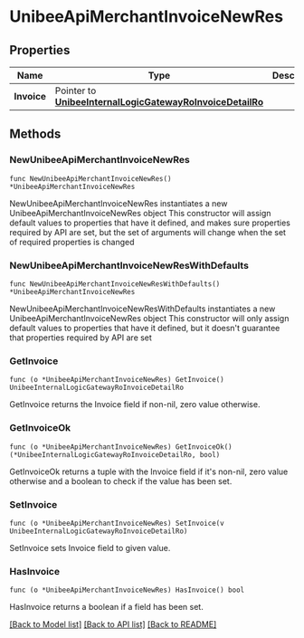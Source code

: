 # UnibeeApiMerchantInvoiceNewRes

## Properties

Name | Type | Description | Notes
------------ | ------------- | ------------- | -------------
**Invoice** | Pointer to [**UnibeeInternalLogicGatewayRoInvoiceDetailRo**](UnibeeInternalLogicGatewayRoInvoiceDetailRo.md) |  | [optional] 

## Methods

### NewUnibeeApiMerchantInvoiceNewRes

`func NewUnibeeApiMerchantInvoiceNewRes() *UnibeeApiMerchantInvoiceNewRes`

NewUnibeeApiMerchantInvoiceNewRes instantiates a new UnibeeApiMerchantInvoiceNewRes object
This constructor will assign default values to properties that have it defined,
and makes sure properties required by API are set, but the set of arguments
will change when the set of required properties is changed

### NewUnibeeApiMerchantInvoiceNewResWithDefaults

`func NewUnibeeApiMerchantInvoiceNewResWithDefaults() *UnibeeApiMerchantInvoiceNewRes`

NewUnibeeApiMerchantInvoiceNewResWithDefaults instantiates a new UnibeeApiMerchantInvoiceNewRes object
This constructor will only assign default values to properties that have it defined,
but it doesn't guarantee that properties required by API are set

### GetInvoice

`func (o *UnibeeApiMerchantInvoiceNewRes) GetInvoice() UnibeeInternalLogicGatewayRoInvoiceDetailRo`

GetInvoice returns the Invoice field if non-nil, zero value otherwise.

### GetInvoiceOk

`func (o *UnibeeApiMerchantInvoiceNewRes) GetInvoiceOk() (*UnibeeInternalLogicGatewayRoInvoiceDetailRo, bool)`

GetInvoiceOk returns a tuple with the Invoice field if it's non-nil, zero value otherwise
and a boolean to check if the value has been set.

### SetInvoice

`func (o *UnibeeApiMerchantInvoiceNewRes) SetInvoice(v UnibeeInternalLogicGatewayRoInvoiceDetailRo)`

SetInvoice sets Invoice field to given value.

### HasInvoice

`func (o *UnibeeApiMerchantInvoiceNewRes) HasInvoice() bool`

HasInvoice returns a boolean if a field has been set.


[[Back to Model list]](../README.md#documentation-for-models) [[Back to API list]](../README.md#documentation-for-api-endpoints) [[Back to README]](../README.md)


